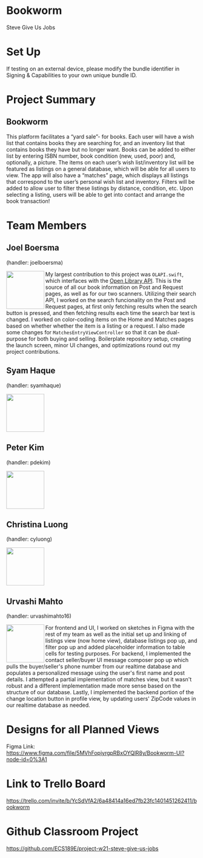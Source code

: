 # Bookworm
Steve Give Us Jobs

# Set Up
If testing on an external device, please modify the bundle identifier in Signing & Capabilities to your own unique bundle ID.

# Project Summary
## Bookworm

This platform facilitates a “yard sale”- for books. Each user will have a wish list that contains books they are searching for, and an inventory list that contains books they have but no longer want. Books can be added to either list by entering ISBN number, book condition (new, used, poor) and, optionally, a picture. The items on each user’s wish list/inventory list will be featured as listings on a general database, which will be able for all users to view. The app will also have a “matches” page, which displays all listings that correspond to the user’s personal wish list and inventory. Filters will be added to allow user to filter these listings by distance, condition, etc. Upon selecting a listing, users will be able to get into contact and arrange the book transaction!

# Team Members
## Joel Boersma 

(handler: joelboersma)

<img align="left" src="https://avatars.githubusercontent.com/u/44932998?s=400&u=e3f021c85674d7d01b437d9bae66f8fbe41761d5&v=4" width="100"> My largest contribution to this project was `OLAPI.swift`, which interfaces with the [Open Library API](https://openlibrary.org/developers/api). This is the source of all our book information on Post and Request pages, as well as for our two scanners. Utilizing their search API, I worked on the search funcionality on the Post and Request pages, at first only fetching results when the search button is pressed, and then fetching results each time the search bar text is changed. I worked on color-coding items on the Home and Matches pages based on whether whether the item is a listing or a request. I also made some changes for `MatchesEntryViewController` so that it can be dual-purpose for both buying and selling. Boilerplate repository setup, creating the launch screen, minor UI changes, and optimizations round out my project contributions.

## Syam Haque 

(handler: syamhaque)

<img src="https://avatars.githubusercontent.com/u/32974225?s=400&u=baaf7fe021081d2878ce13e539b20eb080471774&v=4" width="100">

## Peter Kim

(handler: pdekim)

<img src="https://avatars.githubusercontent.com/u/31204165?s=400&u=58ce474fdfed3527a70a413994fd6b317c6f6aa2&v=4" width="100">


## Christina Luong 

(handler: cyluong)

<img src="https://avatars.githubusercontent.com/u/50270872?s=400&u=e1524778cdcdd603a5a6ebd5bf620da6bbf8a976&v=4" width="100">

## Urvashi Mahto 

(handler: urvashimahto16)

<img align="left" src="https://avatars.githubusercontent.com/u/26194722?s=400&u=dc93bfb4b8509ee4845665520fa21ce46dedb021&v=4" width="100"> For frontend and UI, I worked on sketches in Figma with the rest of my team as well as the initial set up and linking of listings view (now home view), database listings pop up, and filter pop up and added placeholder information to table cells for testing purposes. For backend, I implemented the contact seller/buyer UI message composer pop up which pulls the buyer/seller's phone number from our realtime database and populates a personalized message using the user's first name and post details. I attempted a partial implementation of matches view, but it wasn't robust and a different implementation made more sense based on the structure of our database. Lastly, I implemented the backend portion of the change location button in profile view, by updating users' ZipCode values in our realtime database as needed.


# Designs for all Planned Views

Figma Link: https://www.figma.com/file/5MVhFopjyrgpRBxOYQlR8y/Bookworm-UI?node-id=0%3A1


# Link to Trello Board
https://trello.com/invite/b/YcSdVfA2/6a48414a16ed7fb23fc1401451262411/bookworm

# Github Classroom Project
https://github.com/ECS189E/project-w21-steve-give-us-jobs

